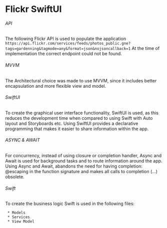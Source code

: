 # Flickr SwiftUI

###### API

The following Flickr API is used to populate the application ```https://api.flickr.com/services/feeds/photos_public.gne?tags=gardenning&tagmode=any&format=json&nojsoncallback=1``` At the time of implementation the correct endpoint could not be found.

###### MVVM

 The Architectural choice was made to use MVVM, since it includes better encapsulation and more flexible view and model.

 ###### SwiftUI

 To create the graphical user interface functionality, SwiftUI is used, as this reduces the development time when compared to using Swift with Auto layout and Storyboards etc. Using SwiftUI provides a declarative programming that makes it easier to share information within the app.

 ###### ASYNC & AWAIT

 For concurrency, instead of using closure or completion handler, Async and Await is used for background tasks and to route information around the app.  Using Async and Await, abandons the need for having completion: @escaping in the function signature and makes all calls to completion (...) obsolete.

###### Swift

 To create the business logic Swift is used in the following files:

     * Models
     * Services
     * View Model
